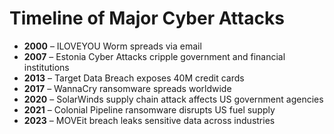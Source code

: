 # Timeline of Major Cyber Attacks

- **2000** – ILOVEYOU Worm spreads via email  
- **2007** – Estonia Cyber Attacks cripple government and financial institutions  
- **2013** – Target Data Breach exposes 40M credit cards  
- **2017** – WannaCry ransomware spreads worldwide  
- **2020** – SolarWinds supply chain attack affects US government agencies  
- **2021** – Colonial Pipeline ransomware disrupts US fuel supply  
- **2023** – MOVEit breach leaks sensitive data across industries

